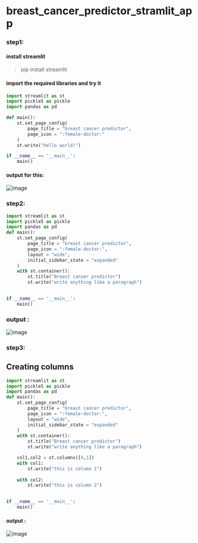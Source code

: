 # breast_cancer_predictor_stramlit_app

### step1:
#### install streamlit
> pip install streamlit

#### import the required libraries and try it 

```python
import streamlit as st
import pickle5 as pickle
import pandas as pd

def main():
    st.set_page_config(
        page_title = "breast cancer predictor",
        page_icon = ":female-doctor:"
    )
    st.write("hello world!")

if __name__ == '__main__':
    main()
```
#### output for this:
![image](https://github.com/user-attachments/assets/129e680a-61c0-49a6-9b6a-f61981155dc4)



### step2:

```python
import streamlit as st
import pickle5 as pickle
import pandas as pd
def main():
    st.set_page_config(
        page_title = "breast cancer predictor",
        page_icon = ":female-doctor:",
        layout = "wide",
        initial_sidebar_state = "expanded"
    )
    with st.container():
        st.title("Breast canser predictor")
        st.write("write anything like a paragraph")
    

if __name__ == '__main__':
    main()
```

### output :
![image](https://github.com/user-attachments/assets/c1b35a84-06e1-44ff-8b33-16a573ddb41a)

### step3:
## Creating columns

```python
import streamlit as st
import pickle5 as pickle
import pandas as pd
def main():
    st.set_page_config(
        page_title = "breast cancer predictor",
        page_icon = ":female-doctor:",
        layout = "wide",
        initial_sidebar_state = "expanded"
    )
    with st.container():
        st.title("Breast cancer predictor")
        st.write("write anything like a paragraph")

    col1,col2 = st.columns([4,1])
    with col1:
        st.write("this is column 1")
    
    with col2:
        st.write("this is column 2")
    

if __name__ == '__main__':
    main()
```

#### output :
![image](https://github.com/user-attachments/assets/34f8225e-95b9-4fdc-8458-829caf4d8208)




